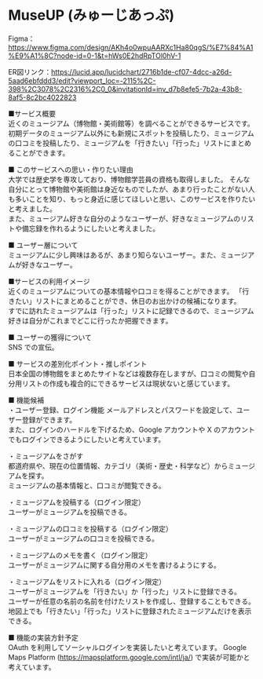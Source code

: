 # MuseUP (みゅーじあっぷ)
Figma：https://www.figma.com/design/AKh4o0wpuAARXc1Ha80qgS/%E7%84%A1%E9%A1%8C?node-id=0-1&t=hWs0E2hdRpTOl0hV-1
  
ER図リンク：https://lucid.app/lucidchart/2716b1de-cf07-4dcc-a26d-5aad6ebfddd3/edit?viewport_loc=-2115%2C-398%2C3078%2C2316%2C0_0&invitationId=inv_d7b8efe5-7b2a-43b8-8af5-8c2bc4022823
  
 
■サービス概要  
近くのミュージアム（博物館・美術館等）を調べることができるサービスです。
初期データのミュージアム以外にも新規にスポットを投稿したり、ミュージアムの口コミを投稿したり、ミュージアムを「行きたい」「行った」リストにまとめることができます。

■ このサービスへの思い・作りたい理由  
大学では歴史学を専攻しており、博物館学芸員の資格も取得しました。
そんな自分にとって博物館や美術館は身近なものでしたが、あまり行ったことがない人も多いことを知り、もっと身近に感じてほしいと思い、このサービスを作りたいと考えました。  
また、ミュージアム好きな自分のようなユーザーが、好きなミュージアムのリストや備忘録を作れるようにしたいと考えました。  

■ ユーザー層について  
ミュージアムに少し興味はあるが、あまり知らないユーザー。また、ミュージアムが好きなユーザー。

■サービスの利用イメージ  
近くのミュージアムについての基本情報や口コミを得ることができます。
「行きたい」リストにまとめることができ、休日のお出かけの候補になります。  
すでに訪れたミュージアムは「行った」リストに記録できるので、ミュージアム好きは自分がこれまでどこに行ったか把握できます。

■ ユーザーの獲得について  
SNS での宣伝。

■ サービスの差別化ポイント・推しポイント  
日本全国の博物館をまとめたサイトなどは複数存在しますが、口コミの閲覧や自分用リストの作成も複合的にできるサービスは現状ないと感じています。

■ 機能候補  
・ユーザー登録、ログイン機能
メールアドレスとパスワードを設定して、ユーザー登録ができます。  
また、ログインのハードルを下げるため、Google アカウントや X のアカウントでもログインできるようにしたいと考えています。
  
・ミュージアムをさがす  
都道府県や、現在の位置情報、カテゴリ（美術・歴史・科学など）からミュージアムを探す。  
ミュージアムの基本情報と、口コミが閲覧できる。  

・ミュージアムを投稿する（ログイン限定）    
ユーザーがミュージアムを投稿できる。  
 
・ミュージアムの口コミを投稿する（ログイン限定）   
ユーザーがミュージアムの口コミを投稿できる。  

・ミュージアムのメモを書く（ログイン限定）   
ユーザーがミュージアムに関する自分用のメモを書けるようにする。

・ミュージアムをリストに入れる（ログイン限定）   
ユーザーがミュージアムを「行きたい」か「行った」リストに登録できる。  
ユーザーが任意の名前の名前を付けたリストを作成し、登録することもできる。  
地図上でも「行きたい」「行った」リストに登録されたミュージアムだけを表示できる。
  
■ 機能の実装方針予定  
OAuth を利用してソーシャルログインを実装したいと考えています。
Google Maps Platform (https://mapsplatform.google.com/intl/ja/) で実装が可能かと考えています。
  
